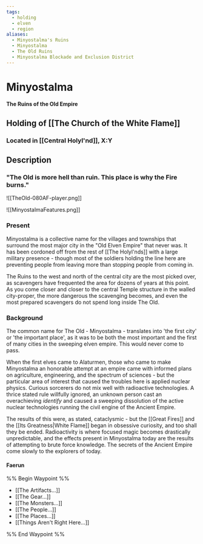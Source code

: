 ```yaml
---
tags:
  - holding
  - elven
  - region
aliases:
  - Minyostalma's Ruins
  - Minyostalma
  - The Old Ruins
  - Minyostalma Blockade and Exclusion District
---
```


# Minyostalma
#### The Ruins of the Old Empire
## Holding of [[The Church of the White Flame]]
### Located in [[Central Holyl'nd]], X:Y
## Description
### "The Old is more hell than ruin. This place is why the Fire burns."
![[TheOld-080AF-player.png]]

![[MinyostalmaFeatures.png]]
### Present
Minyostalma is a collective name for the villages and townships that surround the most major city in the "Old Elven Empire" that never was. It has been cordoned off from the rest of [[The Holyl'nds]] with a large military presence - though most of the soldiers holding the line here are preventing people from leaving more than stopping people from coming in.

The Ruins to the west and north of the central city are the most picked over, as scavengers have frequented the area for dozens of years at this point. As you come closer and closer to the central Temple structure in the walled city-proper, the more dangerous the scavenging becomes, and even the most prepared scavengers do not spend long inside The Old.

### Background
The common name for The Old - Minyostalma - translates into 'the first city' or 'the important place', as it was to be both the most important and the first of many cities in the sweeping elven empire. This would never come to pass. 

When the first elves came to Alaturmen, those who came to make Minyostalma an honorable attempt at an empire came with informed plans on agriculture, engineering, and the spectrum of sciences - but the particular area of interest that caused the troubles here is applied nuclear physics. Curious sorcerers do not mix well with radioactive technologies. A thrice stated rule willfully ignored, an unknown person cast an overachieving *identify* and caused a sweeping dissolution of the active nuclear technologies running the civil engine of the Ancient Empire.

The results of this were, as stated, cataclysmic - but the [[Great Fires]] and the [[Its Greatness|White Flame]] began in obsessive curiosity, and too shall they be ended. Radioactivity is where focused magic becomes drastically unpredictable, and the effects present in Minyostalma today are the results of attempting to brute force knowledge. The secrets of the Ancient Empire come slowly to the explorers of today.

#### Faerun 




%% Begin Waypoint %%
- [[The Artifacts...]]
- [[The Gear...]]
- [[The Monsters...]]
- [[The People...]]
- [[The Places...]]
- [[Things Aren't Right Here...]]

%% End Waypoint %%